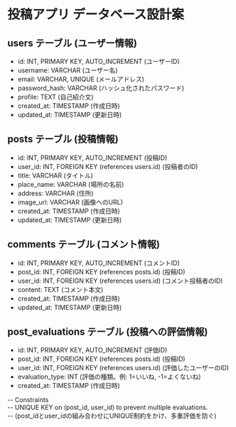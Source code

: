 
# 投稿アプリ データベース設計案


## users テーブル (ユーザー情報)

- id: INT, PRIMARY KEY, AUTO_INCREMENT
  (ユーザーID)
- username: VARCHAR
  (ユーザー名)
- email: VARCHAR, UNIQUE
  (メールアドレス)
- password_hash: VARCHAR
  (ハッシュ化されたパスワード)
- profile: TEXT
  (自己紹介文)
- created_at: TIMESTAMP
  (作成日時)
- updated_at: TIMESTAMP
  (更新日時)


## posts テーブル (投稿情報)

- id: INT, PRIMARY KEY, AUTO_INCREMENT
  (投稿ID)
- user_id: INT, FOREIGN KEY (references users.id)
  (投稿者のID)
- title: VARCHAR
  (タイトル)
- place_name: VARCHAR
  (場所の名前)
- address: VARCHAR
  (住所)
- image_url: VARCHAR
  (画像へのURL)
- created_at: TIMESTAMP
  (作成日時)
- updated_at: TIMESTAMP
  (更新日時)


## comments テーブル (コメント情報)

- id: INT, PRIMARY KEY, AUTO_INCREMENT
  (コメントID)
- post_id: INT, FOREIGN KEY (references posts.id)
  (投稿ID)
- user_id: INT, FOREIGN KEY (references users.id)
  (コメント投稿者のID)
- content: TEXT
  (コメント本文)
- created_at: TIMESTAMP
  (作成日時)
- updated_at: TIMESTAMP
  (更新日時)


## post_evaluations テーブル (投稿への評価情報)

- id: INT, PRIMARY KEY, AUTO_INCREMENT
  (評価ID)
- post_id: INT, FOREIGN KEY (references posts.id)
  (投稿ID)
- user_id: INT, FOREIGN KEY (references users.id)
  (評価したユーザーのID)
- evaluation_type: INT
  (評価の種類。例: 1=いいね, -1=よくないね)
- created_at: TIMESTAMP
  (作成日時)

-- Constraints <br>
-- UNIQUE KEY on (post_id, user_id) to prevent multiple evaluations. <br>
-- (post_idとuser_idの組み合わせにUNIQUE制約をかけ、多重評価を防ぐ) <br>